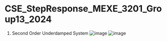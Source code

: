 # CSE_StepResponse_MEXE_3201_Group13_2024

1. Second Order Underdamped System
![image](https://github.com/stnll/CSE_StepResponse_MEXE_3201_Group13_2024/assets/157665975/1057d48c-bae0-48af-af50-0147dd62bbcf)
![image](https://github.com/stnll/CSE_StepResponse_MEXE_3201_Group13_2024/assets/157665975/5542c20e-5a8f-4327-8892-0755a06ac31e)
